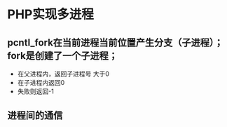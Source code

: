 # PHP实现多进程
## pcntl_fork在当前进程当前位置产生分支（子进程）；fork是创建了一个子进程；
- 在父进程内，返回子进程号 大于0
- 在子进程内返回0
- 失败则返回-1

## 进程间的通信
